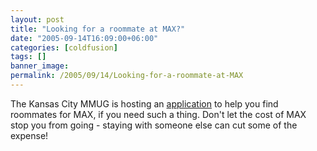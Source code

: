```yaml
---
layout: post
title: "Looking for a roommate at MAX?"
date: "2005-09-14T16:09:00+06:00"
categories: [coldfusion]
tags: []
banner_image: 
permalink: /2005/09/14/Looking-for-a-roommate-at-MAX
---
```


The Kansas City MMUG is hosting an <a href="http://www.kcfusion.org/max">application</a> to help you find roommates for MAX, if you need such a thing. Don't let the cost of MAX stop you from going - staying with someone else can cut some of the expense!